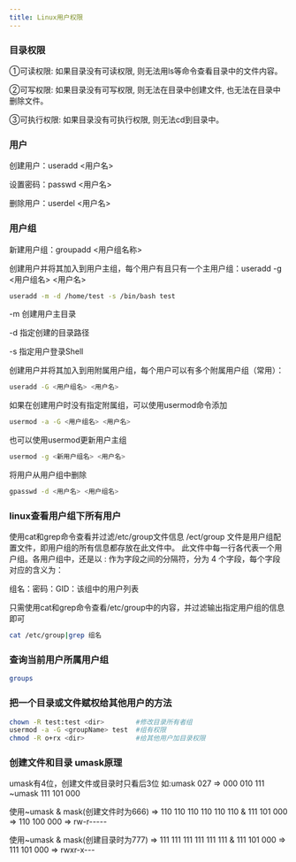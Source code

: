 ```yaml
---
title: Linux用户权限
---
```


### 目录权限

①可读权限: 如果目录没有可读权限, 则无法用ls等命令查看目录中的文件内容。

②可写权限: 如果目录没有可写权限, 则无法在目录中创建文件, 也无法在目录中删除文件。

③可执行权限: 如果目录没有可执行权限, 则无法cd到目录中。

### 用户
创建用户：useradd <用户名>

设置密码：passwd <用户名>

删除用户：userdel <用户名>

### 用户组
新建用户组：groupadd <用户组名称>

创建用户并将其加入到用户主组，每个用户有且只有一个主用户组：useradd -g <用户组名> <用户名>

``` bash
useradd -m -d /home/test -s /bin/bash test
```
-m 创建用户主目录

-d 指定创建的目录路径

-s 指定用户登录Shell

创建用户并将其加入到用附属用户组，每个用户可以有多个附属用户组（常用）：

``` bash
useradd -G <用户组名> <用户名>
```

如果在创建用户时没有指定附属组，可以使用usermod命令添加
``` bash
usermod -a -G <用户组名> <用户名>
```
也可以使用usermod更新用户主组
``` bash
usermod -g <新用户组名> <用户名>
```
将用户从用户组中删除
``` bash
gpasswd -d <用户名> <用户组名>
```

### linux查看用户组下所有用户

使用cat和grep命令查看并过滤/etc/group文件信息
/ect/group 文件是用户组配置文件，即用户组的所有信息都存放在此文件中。
此文件中每一行各代表一个用户组。各用户组中，还是以 : 作为字段之间的分隔符，分为 4 个字段，每个字段对应的含义为：

组名：密码：GID：该组中的用户列表

只需使用cat和grep命令查看/etc/group中的内容，并过滤输出指定用户组的信息即可
``` bash
cat /etc/group|grep 组名
```

### 查询当前用户所属用户组
``` bash
groups
```

### 把一个目录或文件赋权给其他用户的方法
``` bash
chown -R test:test <dir>        #修改目录所有者组
usermod -a -G <groupName> test  #组有权限 
chmod -R o+rx <dir>             #给其他用户加目录权限
```

### 创建文件和目录 umask原理
umask有4位，创建文件或目录时只看后3位
如:umask 027  => 000 010 111 
~umask 111 101 000

使用~umask & mask(创建文件时为666) => 110 110 110 
110 110 110 & 111 101 000  => 110 100 000 => rw-r-----

使用~umask & mask(创建目录时为777) => 111 111 111
111 111 111 & 111 101 000  => 111 101 000 => rwxr-x---
 








